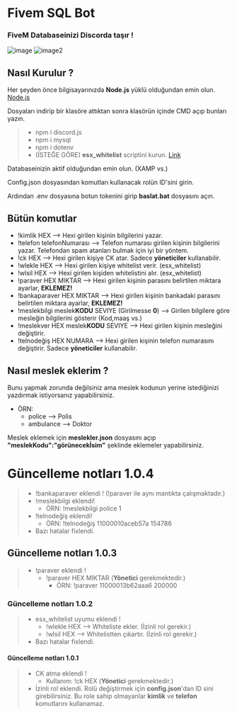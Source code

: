 # Fivem SQL Bot
### FiveM Databaseinizi Discorda taşır !
![image](https://i.imgur.com/MNRbibv.png) ![image2](https://i.imgur.com/9QFENK8.png)

## Nasıl Kurulur ?

Her şeyden önce bilgisayarınızda **Node.js** yüklü olduğundan emin olun. [Node.js](https://nodejs.org/)

Dosyaları indirip bir klasöre attıktan sonra klasörün içinde CMD açıp bunları yazın.
> * npm i discord.js
> * npm i mysql
> * npm i dotenv
> * (İSTEĞE GÖRE) **esx_whitelist** scriptini kurun. [Link](https://github.com/esx-framework/esx_whitelist)

<p>Databaseinizin aktif olduğundan emin olun. (XAMP vs.)</p>
<p>Config.json dosyasından komutları kullanacak rolün ID'sini girin.</p>
<p>Ardından .env dosyasına botun tokenini girip <strong>baslat.bat</strong> dosyasını açın.</p>


## Bütün komutlar

* !kimlik HEX --> Hexi girilen kişinin bilgilerini yazar.
* !telefon telefonNumarası --> Telefon numarası girilen kişinin bilgilerini yazar. Telefondan spam atanları bulmak için iyi bir yöntem.
* !ck HEX --> Hexi girilen kişiye CK atar. Sadece **yöneticiler** kullanabilir.
* !wlekle HEX --> Hexi girilen kişiye whitelist verir. (esx_whitelist)
* !wlsil HEX --> Hexi girilen kişiden whitelistini alır. (esx_whitelist)
* !paraver HEX MIKTAR --> Hexi girilen kişinin parasını belirtilen miktara ayarlar, **EKLEMEZ!**
* !bankaparaver HEX MIKTAR --> Hexi girilen kişinin bankadaki parasını belirtilen miktara ayarlar, **EKLEMEZ!**
* !meslekbilgi meslek**KODU** SEVIYE (Girilmesse **0**) --> Girilen bilgilere göre mesleğin bilgilerini gösterir (Kod,maaş vs.)
* !meslekver HEX meslek**KODU** SEVIYE --> Hexi girilen kişinin mesleğini değiştirir.
* !telnodeğiş HEX NUMARA --> Hexi girilen kişinin telefon numarasını değiştirir. Sadece **yöneticiler** kullanabilir.

## Nasıl meslek eklerim ?

Bunu yapmak zorunda değilsiniz ama meslek kodunun yerine istediğinizi yazdırmak istiyorsanız yapabilirsiniz.
* ÖRN: 
  * police --> Polis
  * ambulance --> Doktor

Meslek eklemek için **meslekler.json** dosyasını açıp **"meslekKodu":"görünecekİsim"** şeklinde eklemeler yapabilirsiniz.

# Güncelleme notları 1.0.4
> * !bankaparaver eklendi ! (!paraver ile aynı mantıkta çalışmaktadır.)
> * !meslekbilgi eklendi!
>   * ÖRN: !meslekbilgi police 1
> * !telnodeğiş eklendi!
>   * ÖRN: !telnodeğiş 11000010aceb57a 154786
> * Bazı hatalar fixlendi.

## Güncelleme notları 1.0.3
> * !paraver eklendi !
>   * !paraver HEX MIKTAR (**Yönetici** gerekmektedir.)
>     * ÖRN: !paraver 11000013b62aaa6 200000


### Güncelleme notları 1.0.2
> * esx_whitelist uyumu eklendi !
>   * !wlekle HEX --> Whiteliste ekler. (İzinli rol gerekir.)
>   * !wlsil HEX --> Whitelistten çıkartır. (İzinli rol gerekir.)
> * Bazı hatalar fixlendi.


#### Güncelleme notları 1.0.1
> * CK atma eklendi !
>   * Kullanım: !ck HEX (**Yönetici** gerekmektedir.)
> * İzinli rol eklendi. Rolü değiştirmek için **config.json**'dan ID sini girebilirsiniz. Bu role sahip olmayanlar **kimlik** ve **telefon** komutlarını kullanamaz.
